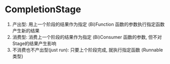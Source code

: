 # CompletionStage
1. 产出型: 用上一个阶段的结果作为指定 (Bi)Function 函数的参数执行指定函数产生新的结果
2. 消费型: 消费上一个阶段的结果作为指定 (Bi)Consumer 函数的参数, 但不对Stage的结果产生影响
3. 不消费也不产出型(just run): 只要上个阶段完成, 就执行指定函数 (Runnable类型)

